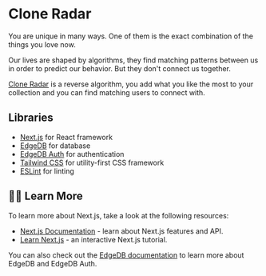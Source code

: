 # Clone Radar

You are unique in many ways. One of them is the exact combination of the things you love now.

Our lives are shaped by algorithms, they find matching patterns between us in order to predict our behavior. But they don't connect us together.

[Clone Radar](https://cloneradar.com) is a reverse algorithm, you add what you like the most to your collection and you can find matching users to connect with.

## Libraries

- [Next.js](https://nextjs.org) for React framework
- [EdgeDB](https://edgedb.com) for database
- [EdgeDB Auth](https://edgedb.com/docs/guides/auth) for authentication
- [Tailwind CSS](https://tailwindcss.com) for utility-first CSS framework
- [ESLint](https://eslint.org) for linting

## 👩‍🏫 Learn More

To learn more about Next.js, take a look at the following resources:

- [Next.js Documentation](https://nextjs.org/docs) - learn about Next.js features and API.
- [Learn Next.js](https://nextjs.org/learn) - an interactive Next.js tutorial.

You can also check out the [EdgeDB documentation](https://edgedb.com/docs) to learn more about EdgeDB and EdgeDB Auth.
